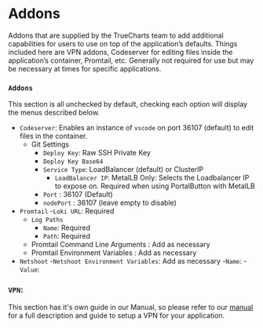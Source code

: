 # Addons

Addons that are supplied by the TrueCharts team to add additional capabilities for users to use on top of the application’s defaults. Things included here are VPN addons, Codeserver for editing files inside the application’s container, Promtail, etc. Generally not required for use but may be necessary at times for specific applications.

### `Addons`

This section is all unchecked by default, checking each option will display the menus described below.

- `Codeserver`: Enables an instance of `vscode` on port 36107 (default) to edit files in the container.
  - Git Settings
    - `Deploy Key`: Raw SSH Private Key
    - `Deploy Key Base64`
    - `Service Type`: LoadBalancer (default) or ClusterIP
      - `LoadBalancer IP`: MetalLB Only: Selects the Loadbalancer IP to expose on. Required when using PortalButton with MetalLB
    - `Port` : 36107 (Default)
    - `nodePort` : 36107 (leave empty to disable)
- `Promtail`
  -`Loki URL`: Required
  - `Log Paths`
    - `Name`: Required
    - `Path`: Required
  - Promtail Command Line Arguments : Add as necessary
  - Promtail Environment Variables : Add as necessary
- `Netshoot`
  -`Netshoot Environment Variables`: Add as necessary
    -`Name`:
    -`Value`:

### `VPN`:

This section has it's own guide in our Manual, so please refer to our [manual](https://truecharts.org/docs/manual/SCALE%20Apps/vpn-setup) for a full description and guide to setup a VPN for your application.  
